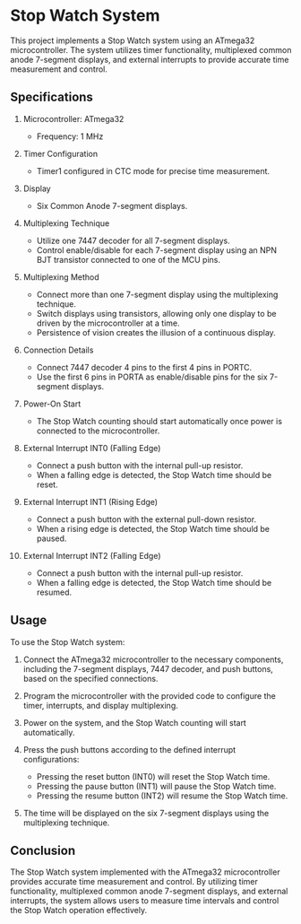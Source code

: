 # Stop Watch System

This project implements a Stop Watch system using an ATmega32 microcontroller. The system utilizes timer functionality, multiplexed common anode 7-segment displays, and external interrupts to provide accurate time measurement and control.

## Specifications

1. Microcontroller: ATmega32
   - Frequency: 1 MHz

2. Timer Configuration
   - Timer1 configured in CTC mode for precise time measurement.

3. Display
   - Six Common Anode 7-segment displays.

4. Multiplexing Technique
   - Utilize one 7447 decoder for all 7-segment displays.
   - Control enable/disable for each 7-segment display using an NPN BJT transistor connected to one of the MCU pins.

5. Multiplexing Method
   - Connect more than one 7-segment display using the multiplexing technique.
   - Switch displays using transistors, allowing only one display to be driven by the microcontroller at a time.
   - Persistence of vision creates the illusion of a continuous display.

6. Connection Details
   - Connect 7447 decoder 4 pins to the first 4 pins in PORTC.
   - Use the first 6 pins in PORTA as enable/disable pins for the six 7-segment displays.

7. Power-On Start
   - The Stop Watch counting should start automatically once power is connected to the microcontroller.

8. External Interrupt INT0 (Falling Edge)
   - Connect a push button with the internal pull-up resistor.
   - When a falling edge is detected, the Stop Watch time should be reset.

9. External Interrupt INT1 (Rising Edge)
   - Connect a push button with the external pull-down resistor.
   - When a rising edge is detected, the Stop Watch time should be paused.

10. External Interrupt INT2 (Falling Edge)
    - Connect a push button with the internal pull-up resistor.
    - When a falling edge is detected, the Stop Watch time should be resumed.

## Usage

To use the Stop Watch system:

1. Connect the ATmega32 microcontroller to the necessary components, including the 7-segment displays, 7447 decoder, and push buttons, based on the specified connections.

2. Program the microcontroller with the provided code to configure the timer, interrupts, and display multiplexing.

3. Power on the system, and the Stop Watch counting will start automatically.

4. Press the push buttons according to the defined interrupt configurations:
   - Pressing the reset button (INT0) will reset the Stop Watch time.
   - Pressing the pause button (INT1) will pause the Stop Watch time.
   - Pressing the resume button (INT2) will resume the Stop Watch time.

5. The time will be displayed on the six 7-segment displays using the multiplexing technique.

## Conclusion

The Stop Watch system implemented with the ATmega32 microcontroller provides accurate time measurement and control. By utilizing timer functionality, multiplexed common anode 7-segment displays, and external interrupts, the system allows users to measure time intervals and control the Stop Watch operation effectively.

